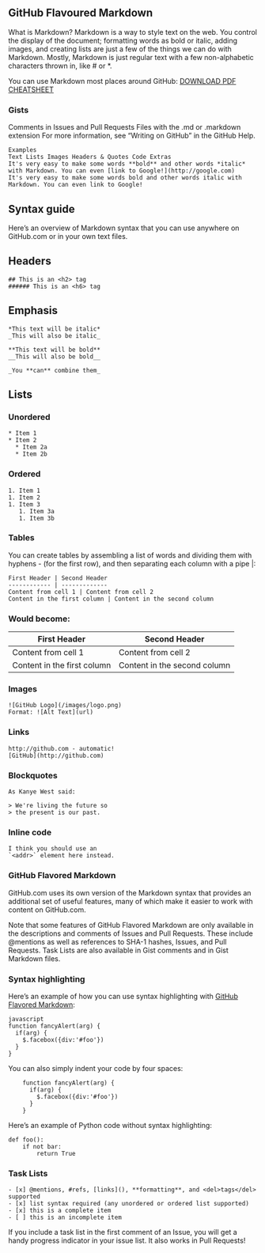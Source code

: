## GitHub Flavoured Markdown

What is Markdown?
Markdown is a way to style text on the web. You control the display of the document; formatting words as bold or italic, adding images, and creating lists are just a few of the things we can do with Markdown. Mostly, Markdown is just regular text with a few non-alphabetic characters thrown in, like # or *.

You can use Markdown most places around GitHub: [DOWNLOAD PDF CHEATSHEET](https://guides.github.com/pdfs/markdown-cheatsheet-online.pdf)

### Gists
Comments in Issues and Pull Requests
Files with the .md or .markdown extension
For more information, see “Writing on GitHub” in the GitHub Help.

```
Examples
Text Lists Images Headers & Quotes Code Extras
It's very easy to make some words **bold** and other words *italic* with Markdown. You can even [link to Google!](http://google.com)
It's very easy to make some words bold and other words italic with Markdown. You can even link to Google!
```

## Syntax guide
Here’s an overview of Markdown syntax that you can use anywhere on GitHub.com or in your own text files.

## Headers
```# This is an <h1> tag
## This is an <h2> tag
###### This is an <h6> tag
```
## Emphasis
```
*This text will be italic*
_This will also be italic_

**This text will be bold**
__This will also be bold__

_You **can** combine them_
```
## Lists
### Unordered
```
* Item 1
* Item 2
  * Item 2a
  * Item 2b
```
### Ordered
```
1. Item 1
1. Item 2
1. Item 3
   1. Item 3a
   1. Item 3b
```
### Tables
You can create tables by assembling a list of words and dividing them with hyphens - (for the first row), and then separating each column with a pipe |:
```
First Header | Second Header
------------ | -------------
Content from cell 1 | Content from cell 2
Content in the first column | Content in the second column
```
### Would become:

First Header | Second Header
------------ | -------------
Content from cell 1 | Content from cell 2
Content in the first column | Content in the second column

### Images
```
![GitHub Logo](/images/logo.png)
Format: ![Alt Text](url)
```
### Links
```
http://github.com - automatic!
[GitHub](http://github.com)
```
### Blockquotes
```
As Kanye West said:

> We're living the future so
> the present is our past.
```
### Inline code
```
I think you should use an
`<addr>` element here instead.
```
### GitHub Flavored Markdown
GitHub.com uses its own version of the Markdown syntax that provides an additional set of useful features, many of which make it easier to work with content on GitHub.com.

Note that some features of GitHub Flavored Markdown are only available in the descriptions and comments of Issues and Pull Requests. These include @mentions as well as references to SHA-1 hashes, Issues, and Pull Requests. Task Lists are also available in Gist comments and in Gist Markdown files.

### Syntax highlighting
Here’s an example of how you can use syntax highlighting with [GitHub Flavored Markdown](https://help.github.com/articles/basic-writing-and-formatting-syntax/):
```
javascript
function fancyAlert(arg) {
  if(arg) {
    $.facebox({div:'#foo'})
  }
}
```
You can also simply indent your code by four spaces:
```
    function fancyAlert(arg) {
      if(arg) {
        $.facebox({div:'#foo'})
      }
    }
```
Here’s an example of Python code without syntax highlighting:
```
def foo():
    if not bar:
        return True
```
### Task Lists
```
- [x] @mentions, #refs, [links](), **formatting**, and <del>tags</del> supported
- [x] list syntax required (any unordered or ordered list supported)
- [x] this is a complete item
- [ ] this is an incomplete item
```
If you include a task list in the first comment of an Issue, you will get a handy progress indicator in your issue list. It also works in Pull Requests!

